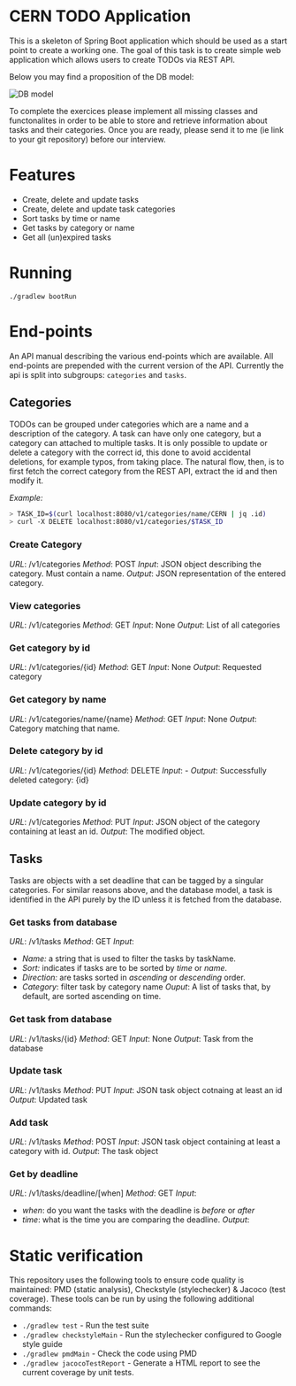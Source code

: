 # CERN TODO Application
This is a skeleton of Spring Boot application which should be used as a start point to create a working one.
The goal of this task is to create simple web application which allows users to create TODOs via REST API.

Below you may find a proposition of the DB model:

![DB model](DBModel.png)

To complete the exercices please implement all missing classes and functonalites in order to be able to store and retrieve information about tasks and their categories.
Once you are ready, please send it to me (ie link to your git repository) before  our interview.

# Features
- Create, delete and update tasks
- Create, delete and update task categories
- Sort tasks by time or name
- Get tasks by category or name
- Get all (un)expired tasks

# Running
`./gradlew bootRun`

# End-points
An API manual describing the various end-points which are
available. All end-points are prepended with the current version of
the API. Currently the api is split into subgroups: `categories` and
`tasks`.

## Categories
TODOs can be grouped under categories which are a name and a
description of the category. A task can have only one category, but a
category can attached to multiple tasks. It is only possible to update
or delete a category with the correct id, this done to avoid
accidental deletions, for example typos, from taking place. The
natural flow, then, is to first fetch the correct category from the
REST API, extract the id and then modify it.

*Example:*
```bash
> TASK_ID=$(curl localhost:8080/v1/categories/name/CERN | jq .id)
> curl -X DELETE localhost:8080/v1/categories/$TASK_ID
```

### Create Category
*URL*: /v1/categories
*Method*: POST
*Input*: JSON object describing the category. Must contain a name. 
*Output*: JSON representation of the entered category. 
  
### View categories
*URL*: /v1/categories
*Method*: GET
*Input*: None
*Output*: List of all categories

### Get category by id
*URL*: /v1/categories/{id}
*Method*: GET 
*Input*: None
*Output*: Requested category

### Get category by name
*URL*: /v1/categories/name/{name}
*Method*: GET
*Input*: None
*Output*: Category matching that name. 

### Delete category by id
*URL*: /v1/categories/{id}
*Method*: DELETE
*Input*: -
*Output*: Successfully deleted category: {id}

### Update category by id
*URL*: /v1/categories
*Method*: PUT
*Input*: JSON object of the category containing at least an id. 
*Output*: The modified object.

## Tasks
Tasks are objects with a set deadline that can be tagged by a singular
categories. For similar reasons above, and the database model, a task
is identified in the API purely by the ID unless it is fetched from
the database. 

### Get tasks from database
*URL*: /v1/tasks
*Method*: GET
*Input*: 
- *Name:* a string that is used to filter the tasks by taskName.
- *Sort:* indicates if tasks are to be sorted by _time_ or _name_.
- *Direction:* are tasks sorted in _ascending_ or _descending_ order.
- *Category*: filter task by category name
*Ouput*: A list of tasks that, by default, are sorted ascending
on time.


### Get task from database
*URL*: /v1/tasks/{id}
*Method*: GET
*Input*: None
*Output*: Task from the database

### Update task
*URL*: /v1/tasks
*Method*: PUT
*Input*: JSON task object cotnaing at least an id
*Output*: Updated task

### Add task
*URL*: /v1/tasks
*Method*: POST
*Input*: JSON task object containing at least a category with id. 
*Output*: The task object

### Get by deadline
*URL*: /v1/tasks/deadline/[when]
*Method*: GET
*Input*:
- *when*: do you want the tasks with the deadline is _before_ or _after_
- *time*: what is the time you are comparing the deadline.
*Output*:

# Static verification
This repository uses the following tools to ensure code quality is
maintained: PMD (static analysis), Checkstyle (stylechecker) & Jacoco
(test coverage). These tools can be run by using the following
additional commands:

- `./gradlew test` - Run the test suite
- `./gradlew checkstyleMain` - Run the stylechecker configured to
  Google style guide
- `./gradlew pmdMain` - Check the code using PMD
- `./gradlew jacocoTestReport` - Generate a HTML report to see the
  current coverage by unit tests.
  


